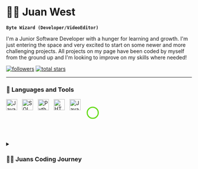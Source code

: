 # 🧙‍♂️ Juan West

**`Byte Wizard (Developer/VideoEditor)`**

I'm a Junior Software Developer with a hunger for learning and growth. I'm just entering the space and very excited to start on some newer and more challenging projects. All projects on my page have been coded by myself from the ground up and I'm looking to improve on my skills where needed!

   <p align="left"> 
      <a href="https://github.com/ForrestKnight?tab=followers">
         <img alt="followers" title="Follow me on Github" src="https://custom-icon-badges.demolab.com/github/followers/JuanWestDev?color=236ad3&labelColor=1155ba&style=for-the-badge&logo=person-add&label=Follow&logoColor=white"/></a>
      <a href="https://github.com/ForrestKnight?tab=repositories&sort=stargazers">
         <img alt="total stars" title="Total stars on GitHub" src="https://custom-icon-badges.demolab.com/github/stars/JuanWestDev?color=55960c&style=for-the-badge&labelColor=488207&logo=star"/></a>
   </p>

---

### 🧰 Languages and Tools

<img align="left" alt="Java" width="30px" style="padding-right:10px;" src="https://cdn.jsdelivr.net/gh/devicons/devicon/icons/java/java-original.svg"/>
<img align="left" alt="SQL" width="30px" style="padding-right:10px;" src="https://cdn.jsdelivr.net/gh/devicons/devicon@latest/icons/azuresqldatabase/azuresqldatabase-original.svg"/>
<img align="left" alt="Python" width="30px" style="padding-right:10px;" src="https://cdn.jsdelivr.net/gh/devicons/devicon/icons/python/python-plain.svg" />
<img align="left" alt="HTML" width="30px" style="padding-right:10px;" src="https://cdn.jsdelivr.net/gh/devicons/devicon/icons/html5/html5-plain.svg" />
<img align="left" alt="JavaScript" width="30px" style="padding-right:10px;" src="https://cdn.jsdelivr.net/gh/devicons/devicon/icons/javascript/javascript-plain.svg" />

<br />

<div style="display: flex; align-items: center;">
    <svg width="40" height="40">
        <circle cx="20" cy="20" r="15" fill="none" stroke="#ddd" stroke-width="3"></circle>
        <circle cx="20" cy="20" r="15" fill="none" stroke="#64dd17" stroke-width="3" stroke-dasharray="240 100"></circle>
    </svg>
</div>

<br />

#

<details>
 <summary><h3>👨‍💻 Juans Coding Journey</h3></summary>
  My journey into the world of software development began with a simple question: How are games made? As an avid gamer, I was captivated by the immersive experiences offered by video games, but I yearned to understand the mechanics behind the magic. This curiosity ignited a passion for coding that has since become the driving force behind my career.

Eager to turn my curiosity into expertise, I embarked on a path of learning and discovery. Enrolling in a Software Development course provided me with the tools and knowledge to explore programming languages such as Java, HTML, JSP, SQL, and Python. Despite my dreams of creating the next blockbuster game, my reality quickly shifted when I realized that my coding endeavors were more likely to produce digital ducks crossing virtual roads than epic fantasy realms.

For me, coding is more than just a skill – it's a source of inspiration and fulfillment. The thrill of solving complex problems and the joy of seeing my creations come to life are what fuel my passion for software development. As I continue on this journey of growth and learning, I look forward to exploring new technologies and pushing the boundaries of what's possible with code. And who knows? Maybe one day, those digital ducks will become the stars of their own game.

[website]: https://fkcodes.com

